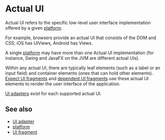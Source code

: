 # Actual UI

Actual UI refers to the specific low-level user interface implementation offered by a given [platform](def://).

For example, browsers provide an actual UI that consists of the DOM and CSS; iOS has UIViews, Android has Views.

A single [platform](def://) may have more than one Actual UI implementation (for instance, Swing 
and JavaFX on the JVM are different actual UIs).

Within any actual UI, there are typically leaf elements (such as a label or an input field) and container
elements (ones that can hold other elements). [Expect UI fragments](def://) and [dependent UI fragments](def://)
use these actual UI elements to render the user interface of the application.

[UI adapters](def://) exist for each supported actual UI.

## See also

- [UI adapter](def://)
- [platform](def://)
- [UI fragment](def://)
